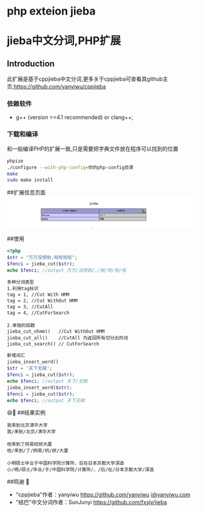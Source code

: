 php exteion jieba 
=================

jieba中文分词,PHP扩展
=====================

## Introduction
此扩展是基于cppjieba中文分词,更多关于cppjieba可查看其github主页,https://github.com/yanyiwu/cppjieba

### 依赖软件
* g++ (version >=4.1 recommended) or clang++;

### 下载和编译

和一般编译PHP的扩展一致,只是需要把字典文件放在程序可以找到的位置

```sh
phpize
./configure --with-php-config=你的php-config目录
make
sudo make install
```

##扩展信息页面
![phpinfo](https://raw.githubusercontent.com/HughNian/php_jieba_ext/master/jieba.png)

##使用
```php
<?php
$str = "万万没想到,啦啦啦啦";
$fenci = jieba_cut($str);
echo $fenci; //output 万万/没想到/,/啦/啦/啦/啦
```
```
多种分词类型
1.利用tag标识
tag = 1, //Cut With HMM
tag = 2, //Cut WithOut HMM
tag = 3, //CutAll
tag = 4, //CutForSearch

2.单独的函数
jieba_cut_nhmm()   //Cut WithOut HMM
jieba_cut_all()    //CutAll 为返回所有切分出的词
jieba_cut_search() // CutForSearch
```
```php
新增词汇
jieba_insert_word()
$str = '天下无贼';
$fenci = jieba_cut($str);
echo $fenci; //output 天下/无贼
jieba_insert_word($str);
$fenci = jieba_cut($str);
echo $fenci; //output 天下无贼
```
:smile::clap:
##结果实例
```
我来到北京清华大学
我/来到/北京/清华大学

他来到了网易杭研大厦
他/来到/了/网易/杭/研/大厦

小明硕士毕业于中国科学院计算所，后在日本京都大学深造
小/明/硕士/毕业/于/中国科学院/计算所/，/后/在/日本京都大学/深造
```

##鸣谢 :beers:
* "cppjieba"作者：yanyiwu https://github.com/yanyiwu i@yanyiwu.com
* "结巴"中文分词作者：SunJunyi https://github.com/fxsjy/jieba
